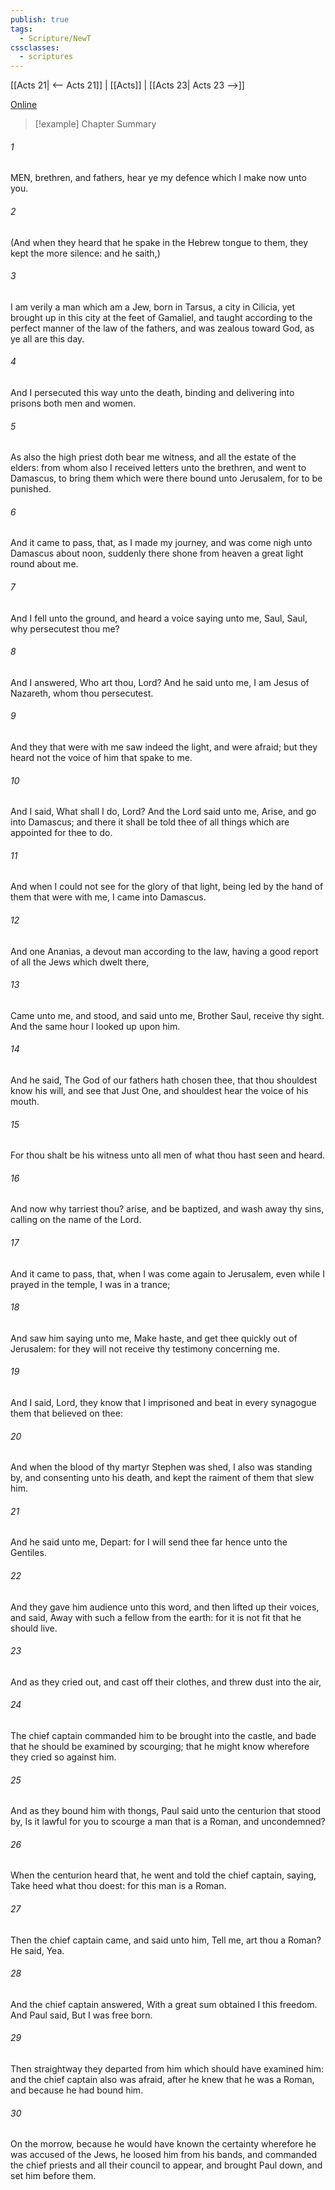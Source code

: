 ```yaml
---
publish: true
tags:
  - Scripture/NewT
cssclasses:
  - scriptures
---
```

[[Acts 21| <-- Acts 21]] | [[Acts]] | [[Acts 23| Acts 23 -->]]

[Online](https://churchofjesuschrist.org/study/scriptures/nt/acts/22?lang=eng)

>[!example] Chapter Summary
>
###### 1
MEN, brethren, and fathers, hear ye my defence which I make now unto you.
###### 2
(And when they heard that he spake in the Hebrew tongue to them, they kept the more silence: and he saith,)
###### 3
I am verily a man which am a Jew, born in Tarsus, a city in Cilicia, yet brought up in this city at the feet of Gamaliel, and taught according to the perfect manner of the law of the fathers, and was zealous toward God, as ye all are this day.
###### 4
And I persecuted this way unto the death, binding and delivering into prisons both men and women.
###### 5
As also the high priest doth bear me witness, and all the estate of the elders: from whom also I received letters unto the brethren, and went to Damascus, to bring them which were there bound unto Jerusalem, for to be punished.
###### 6
And it came to pass, that, as I made my journey, and was come nigh unto Damascus about noon, suddenly there shone from heaven a great light round about me.
###### 7
And I fell unto the ground, and heard a voice saying unto me, Saul, Saul, why persecutest thou me?
###### 8
And I answered, Who art thou, Lord? And he said unto me, I am Jesus of Nazareth, whom thou persecutest.
###### 9
And they that were with me saw indeed the light, and were afraid; but they heard not the voice of him that spake to me.
###### 10
And I said, What shall I do, Lord? And the Lord said unto me, Arise, and go into Damascus; and there it shall be told thee of all things which are appointed for thee to do.
###### 11
And when I could not see for the glory of that light, being led by the hand of them that were with me, I came into Damascus.
###### 12
And one Ananias, a devout man according to the law, having a good report of all the Jews which dwelt there,
###### 13
Came unto me, and stood, and said unto me, Brother Saul, receive thy sight. And the same hour I looked up upon him.
###### 14
And he said, The God of our fathers hath chosen thee, that thou shouldest know his will, and see that Just One, and shouldest hear the voice of his mouth.
###### 15
For thou shalt be his witness unto all men of what thou hast seen and heard.
###### 16
And now why tarriest thou? arise, and be baptized, and wash away thy sins, calling on the name of the Lord.
###### 17
And it came to pass, that, when I was come again to Jerusalem, even while I prayed in the temple, I was in a trance;
###### 18
And saw him saying unto me, Make haste, and get thee quickly out of Jerusalem: for they will not receive thy testimony concerning me.
###### 19
And I said, Lord, they know that I imprisoned and beat in every synagogue them that believed on thee:
###### 20
And when the blood of thy martyr Stephen was shed, I also was standing by, and consenting unto his death, and kept the raiment of them that slew him.
###### 21
And he said unto me, Depart: for I will send thee far hence unto the Gentiles.
###### 22
And they gave him audience unto this word, and then lifted up their voices, and said, Away with such a fellow from the earth: for it is not fit that he should live.
###### 23
And as they cried out, and cast off their clothes, and threw dust into the air,
###### 24
The chief captain commanded him to be brought into the castle, and bade that he should be examined by scourging; that he might know wherefore they cried so against him.
###### 25
And as they bound him with thongs, Paul said unto the centurion that stood by, Is it lawful for you to scourge a man that is a Roman, and uncondemned?
###### 26
When the centurion heard that, he went and told the chief captain, saying, Take heed what thou doest: for this man is a Roman.
###### 27
Then the chief captain came, and said unto him, Tell me, art thou a Roman? He said, Yea.
###### 28
And the chief captain answered, With a great sum obtained I this freedom. And Paul said, But I was free born.
###### 29
Then straightway they departed from him which should have examined him: and the chief captain also was afraid, after he knew that he was a Roman, and because he had bound him.
###### 30
On the morrow, because he would have known the certainty wherefore he was accused of the Jews, he loosed him from his bands, and commanded the chief priests and all their council to appear, and brought Paul down, and set him before them.



